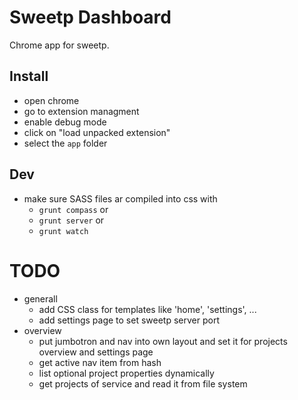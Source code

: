 # Sweetp Dashboard

Chrome app for sweetp.

## Install

*   open chrome
*   go to extension managment
*   enable debug mode
*   click on "load unpacked extension"
*   select the `app` folder

## Dev

*   make sure SASS files ar compiled into css with
    *   `grunt compass` or
    *   `grunt server` or
    *   `grunt watch`

# TODO

* generall
    * add CSS class for templates like 'home', 'settings', ...
    * add settings page to set sweetp server port
* overview
    * put jumbotron and nav into own layout and set it for projects overview
      and settings page
    * get active nav item from hash
    * list optional project properties dynamically
    * get projects of service and read it from file system
